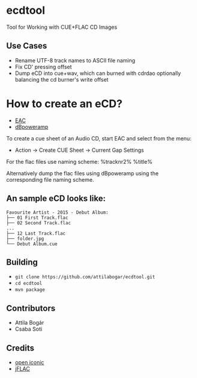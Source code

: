 # ecdtool

Tool for Working with CUE+FLAC CD Images

## Use Cases

  - Rename UTF-8 track names to ASCII file naming
  - Fix CD' pressing offset
  - Dump eCD into cue+wav, which can burned with cdrdao
    optionally balancing the cd burner's write offset

# How to create an eCD?

  - [EAC](http://exactaudiocopy.de/)
  - [dBpoweramp](https://www.dbpoweramp.com/cd-ripper.htm)

To create a cue sheet of an Audio CD, start EAC and select from the menu:
  - Action -> Create CUE Sheet -> Current Gap Settings

For the flac files use naming scheme: %tracknr2% %title%

Alternatively dump the flac files using dBpoweramp using the corresponding file
naming scheme.

## An sample eCD looks like:

```
Favourite Artist - 2015 - Debut Album:
├── 01 First Track.flac
├── 02 Second Track.flac
...
├── 12 Last Track.flac
├── folder.jpg
└── Debut Album.cue
```

## Building

  - `git clone https://github.com/attilabogar/ecdtool.git`
  - `cd ecdtool`
  - `mvn package`

## Contributors

  - Attila Bogár
  - Csaba Soti

## Credits

  - [open iconic](https://useiconic.com/open/)
  - [jFLAC](http://jflac.sourceforge.net/)
